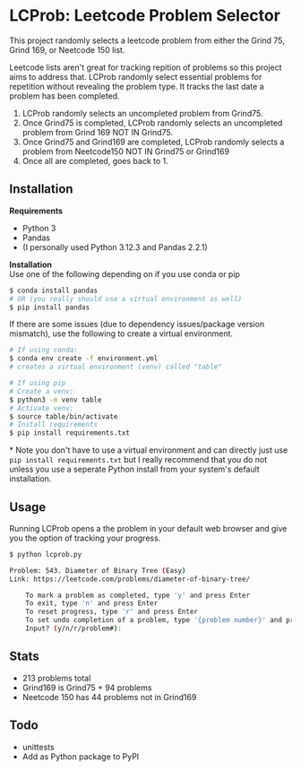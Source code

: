# LCProb: Leetcode Problem Selector
This project randomly selects a leetcode problem from either the Grind 75, Grind 169, or Neetcode 150 list.  

Leetcode lists aren't great for tracking repition of problems so this project aims to address that. LCProb randomly select essential problems for repetition without revealing the problem type. It tracks the last date a problem has been completed.

1. LCProb randomly selects an uncompleted problem from Grind75.
2. Once Grind75 is completed, LCProb randomly selects an uncompleted problem from Grind 169 NOT IN Grind75.
3. Once Grind75 and Grind169 are completed, LCProb randomly selects a problem from Neetcode150 NOT IN Grind75 or Grind169
4. Once all are completed, goes back to 1.

## Installation
**Requirements**  
- Python 3
- Pandas
- (I personally used Python 3.12.3 and Pandas 2.2.1)

**Installation**  
Use one of the following depending on if you use conda or pip
```bash
$ conda install pandas
# OR (you really should use a virtual environment as well)
$ pip install pandas
```

If there are some issues (due to dependency issues/package version mismatch), use the following to create a virtual environment.
```bash
# If using conda:
$ conda env create -f environment.yml
# creates a virtual environment (venv) called "table"

# If using pip
# Create a venv:
$ python3 -m venv table
# Activate venv:
$ source table/bin/activate
# Install requirements
$ pip install requirements.txt
```
\* Note you don't have to use a virtual environment and can directly just use `pip install requirements.txt` but I really recommend that you do not unless you use a seperate Python install from your system's default installation.

## Usage
Running LCProb opens a the problem in your default web browser and give you the option of tracking your progress.
```bash
$ python lcprob.py 

Problem: 543. Diameter of Binary Tree (Easy)
Link: https://leetcode.com/problems/diameter-of-binary-tree/

    To mark a problem as completed, type 'y' and press Enter
    To exit, type 'n' and press Enter
    To reset progress, type 'r' and press Enter
    To set undo completion of a problem, type '{problem number}' and press Enter
    Input? (y/n/r/problem#): 
```

## Stats
- 213 problems total
- Grind169 is Grind75 + 94 problems
- Neetcode 150 has 44 problems not in Grind169

## Todo
- unittests
- Add as Python package to PyPI